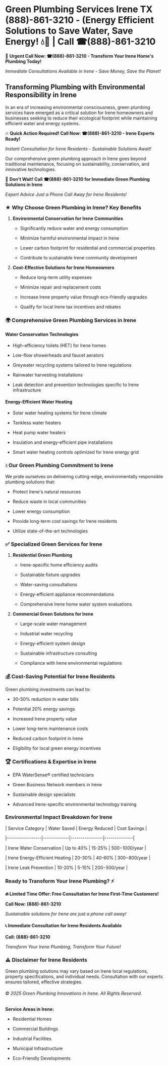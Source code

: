 # Green Plumbing Services Irene TX (888)-861-3210 - (Energy Efficient Solutions to Save Water, Save Energy! 💧🌿 | Call ☎(888)-861-3210

🚨 **Urgent Call Now: ☎(888)-861-3210 - Transform Your Irene Home's Plumbing Today!**
*Immediate Consultations Available in Irene - Save Money, Save the Planet!*

## Transforming Plumbing with Environmental Responsibility in Irene

In an era of increasing environmental consciousness, green plumbing services have emerged as a critical solution for Irene homeowners and businesses seeking to reduce their ecological footprint while maintaining efficient water and energy systems. 

🔥 **Quick Action Required! Call Now: ☎(888)-861-3210 - Irene Experts Ready!**
*Instant Consultation for Irene Residents - Sustainable Solutions Await!*

Our comprehensive green plumbing approach in Irene goes beyond traditional maintenance, focusing on sustainability, conservation, and innovative technologies.

🚨 **Don't Wait! Call ☎(888)-861-3210 for Immediate Green Plumbing Solutions in Irene**
*Expert Advice Just a Phone Call Away for Irene Residents!*

### ★ Why Choose Green Plumbing in Irene? Key Benefits

1. **Environmental Conservation for Irene Communities** 
   - Significantly reduce water and energy consumption
   - Minimize harmful environmental impact in Irene
   - Lower carbon footprint for residential and commercial properties
   - Contribute to sustainable Irene community development

2. **Cost-Effective Solutions for Irene Homeowners** 
   - Reduce long-term utility expenses
   - Minimize repair and replacement costs
   - Increase Irene property value through eco-friendly upgrades
   - Qualify for local Irene tax incentives and rebates

### 🌍 Comprehensive Green Plumbing Services in Irene

#### Water Conservation Technologies
- High-efficiency toilets (HET) for Irene homes
- Low-flow showerheads and faucet aerators
- Greywater recycling systems tailored to Irene regulations
- Rainwater harvesting installations
- Leak detection and prevention technologies specific to Irene infrastructure

#### Energy-Efficient Water Heating
- Solar water heating systems for Irene climate
- Tankless water heaters
- Heat pump water heaters
- Insulation and energy-efficient pipe installations
- Smart water heating controls optimized for Irene energy grid

### 💧 Our Green Plumbing Commitment to Irene

We pride ourselves on delivering cutting-edge, environmentally responsible plumbing solutions that:
- Protect Irene's natural resources
- Reduce waste in local communities
- Lower energy consumption
- Provide long-term cost savings for Irene residents
- Utilize state-of-the-art technologies

### ✅ Specialized Green Services for Irene

1. **Residential Green Plumbing**
   - Irene-specific home efficiency audits
   - Sustainable fixture upgrades
   - Water-saving consultations
   - Energy-efficient appliance recommendations
   - Comprehensive Irene home water system evaluations

2. **Commercial Green Solutions for Irene**
   - Large-scale water management
   - Industrial water recycling
   - Energy-efficient system design
   - Sustainable infrastructure consulting
   - Compliance with Irene environmental regulations

### 💰 Cost-Saving Potential for Irene Residents

Green plumbing investments can lead to:
- 30-50% reduction in water bills
- Potential 20% energy savings
- Increased Irene property value
- Lower long-term maintenance costs
- Reduced carbon footprint in Irene
- Eligibility for local green energy incentives

### 🏆 Certifications & Expertise in Irene

- EPA WaterSense® certified technicians
- Green Business Network members in Irene
- Sustainable design specialists
- Advanced Irene-specific environmental technology training

### Environmental Impact Breakdown for Irene

| Service Category | Water Saved | Energy Reduced | Cost Savings |
|-----------------|-------------|----------------|--------------|
| Irene Water Conservation | Up to 40% | 15-25% | $500-$1000/year |
| Irene Energy-Efficient Heating | 20-30% | 40-60% | $300-$800/year |
| Irene Leak Prevention | 10-20% | 5-15% | $200-$500/year |

### Ready to Transform Your Irene Plumbing? ⚡

**🔥 Limited Time Offer: Free Consultation for Irene First-Time Customers!**

**Call Now: (888)-861-3210**
*Sustainable solutions for Irene are just a phone call away!*

#### 📞 Immediate Consultation for Irene Residents Available

**Call: (888)-861-3210**
*Transform Your Irene Plumbing, Transform Your Future!*

### ⚠️ Disclaimer for Irene Residents

Green plumbing solutions may vary based on Irene local regulations, property specifications, and individual needs. Consultation with our experts ensures tailored, effective strategies.

###### © 2025 Green Plumbing Innovations in Irene. All Rights Reserved.

**Service Areas in Irene:** 
- Residential Homes
- Commercial Buildings
- Industrial Facilities
- Municipal Infrastructure
- Eco-Friendly Developments